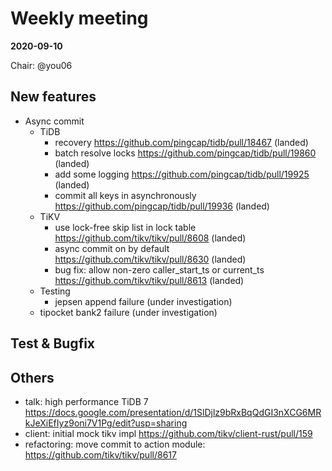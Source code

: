 # Weekly meeting

**2020-09-10**

Chair: @you06

## New features

* Async commit
    - TiDB
        - recovery https://github.com/pingcap/tidb/pull/18467 (landed)
        - batch resolve locks https://github.com/pingcap/tidb/pull/19860 (landed)
        - add some logging https://github.com/pingcap/tidb/pull/19925 (landed)
        - commit all keys in asynchronously https://github.com/pingcap/tidb/pull/19936 (landed)
    - TiKV
        - use lock-free skip list in lock table https://github.com/tikv/tikv/pull/8608 (landed)
        - async commit on by default https://github.com/tikv/tikv/pull/8630 (landed)
        - bug fix: allow non-zero caller_start_ts or current_ts https://github.com/tikv/tikv/pull/8613 (landed)
    - Testing
        - jepsen append failure (under investigation)
	- tipocket bank2 failure (under investigation)
	
## Test & Bugfix


## Others

* talk: high performance TiDB 7 https://docs.google.com/presentation/d/1SlDjlz9bRxBqQdGI3nXCG6MRkJeXiEfIyz9oni7V1Pg/edit?usp=sharing
* client: initial mock tikv impl https://github.com/tikv/client-rust/pull/159
* refactoring: move commit to action module: https://github.com/tikv/tikv/pull/8617

